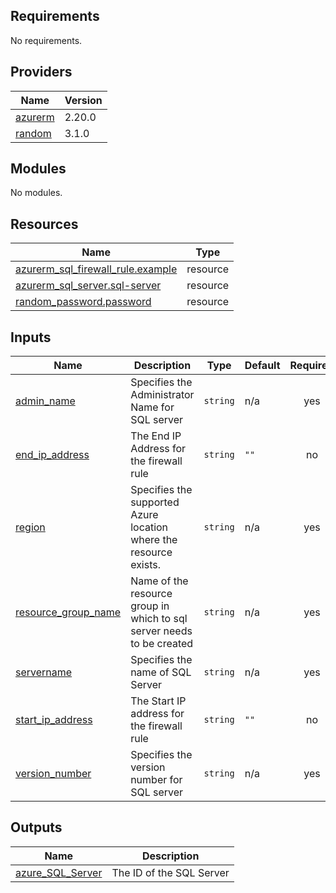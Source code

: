 ## Requirements

No requirements.

## Providers

| Name | Version |
|------|---------|
| <a name="provider_azurerm"></a> [azurerm](#provider\_azurerm) | 2.20.0 |
| <a name="provider_random"></a> [random](#provider\_random) | 3.1.0 |

## Modules

No modules.

## Resources

| Name | Type |
|------|------|
| [azurerm_sql_firewall_rule.example](https://registry.terraform.io/providers/hashicorp/azurerm/latest/docs/resources/sql_firewall_rule) | resource |
| [azurerm_sql_server.sql-server](https://registry.terraform.io/providers/hashicorp/azurerm/latest/docs/resources/sql_server) | resource |
| [random_password.password](https://registry.terraform.io/providers/hashicorp/random/latest/docs/resources/password) | resource |

## Inputs

| Name | Description | Type | Default | Required |
|------|-------------|------|---------|:--------:|
| <a name="input_admin_name"></a> [admin\_name](#input\_admin\_name) | Specifies the Administrator Name for SQL server | `string` | n/a | yes |
| <a name="input_end_ip_address"></a> [end\_ip\_address](#input\_end\_ip\_address) | The End IP Address for the firewall rule | `string` | `""` | no |
| <a name="input_region"></a> [region](#input\_region) | Specifies the supported Azure location where the resource exists. | `string` | n/a | yes |
| <a name="input_resource_group_name"></a> [resource\_group\_name](#input\_resource\_group\_name) | Name of the resource group in which to sql server needs to be created | `string` | n/a | yes |
| <a name="input_servername"></a> [servername](#input\_servername) | Specifies the name of SQL Server | `string` | n/a | yes |
| <a name="input_start_ip_address"></a> [start\_ip\_address](#input\_start\_ip\_address) | The Start IP address for the firewall rule | `string` | `""` | no |
| <a name="input_version_number"></a> [version\_number](#input\_version\_number) | Specifies the version number for SQL server | `string` | n/a | yes |

## Outputs

| Name | Description |
|------|-------------|
| <a name="output_azure_SQL_Server"></a> [azure\_SQL\_Server](#output\_azure\_SQL\_Server) | The ID of the SQL Server |
